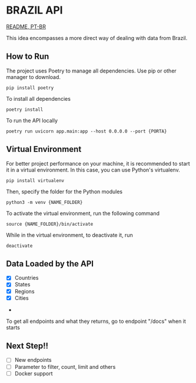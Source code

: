 # BRAZIL API 

[README, PT-BR](docs/README-PT-BR.md)

 This idea encompasses a more direct way of dealing with data from Brazil.

## How to Run

The project uses Poetry to manage all dependencies. Use pip or other manager to download.

```Shell
pip install poetry
```

To install all dependencies

```Shell
poetry install
```

To run the API locally
```Shell
poetry run uvicorn app.main:app --host 0.0.0.0 --port {PORTA}
```
## Virtual Environment

For better project performance on your machine, it is recommended to start it in a virtual environment. In this case, you can use Python's virtualenv.

```Shell
pip install virtualenv
```
Then, specify the folder for the Python modules

```Shell
python3 -m venv {NAME_FOLDER}
```

To activate the virtual environment, run the following command

```Shell
source {NAME_FOLDER}/bin/activate
```

While in the virtual environment, to deactivate it, run

```Shell
deactivate
```

## Data Loaded by the API

- [X] Countries
- [X] States
- [X] Regions
- [X] Cities
- 
To get all endpoints and what they returns, go to endpoint "/docs" when it starts

## Next Step!!

- [ ] New endpoints
- [ ] Parameter to filter, count, limit and others
- [ ] Docker support